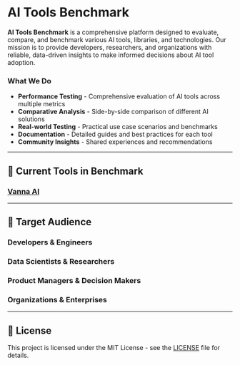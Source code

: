 # AI Tools Benchmark

**AI Tools Benchmark** is a comprehensive platform designed to evaluate, compare, and benchmark various AI tools, libraries, and technologies. Our mission is to provide developers, researchers, and organizations with reliable, data-driven insights to make informed decisions about AI tool adoption.

### What We Do

- **Performance Testing** - Comprehensive evaluation of AI tools across multiple metrics
- **Comparative Analysis** - Side-by-side comparison of different AI solutions
- **Real-world Testing** - Practical use case scenarios and benchmarks
- **Documentation** - Detailed guides and best practices for each tool
- **Community Insights** - Shared experiences and recommendations

---

## 🚀 Current Tools in Benchmark

### [Vanna AI](anna.ai/README.md)

---

## 🎯 Target Audience

### Developers & Engineers
### Data Scientists & Researchers
### Product Managers & Decision Makers
### Organizations & Enterprises

---
## 📄 License

This project is licensed under the MIT License - see the [LICENSE](LICENSE) file for details.
